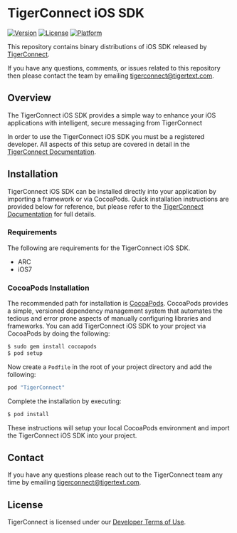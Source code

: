 # TigerConnect iOS SDK

[![Version](https://img.shields.io/cocoapods/v/TigerConnect.svg?style=flat)](http://cocoapods.org/pods/TigerConnect)
[![License](https://img.shields.io/cocoapods/l/TigerConnect.svg?style=flat)](http://cocoapods.org/pods/TigerConnect)
[![Platform](https://img.shields.io/cocoapods/p/TigerConnect.svg?style=flat)](http://cocoapods.org/pods/TigerConnect)

This repository contains binary distributions of iOS SDK released by [TigerConnect](http://tigertext.com/tigerconnect).

If you have any questions, comments, or issues related to this repository then please contact the team by emailing [tigerconnect@tigertext.com](mailto:tigerconnect@tigertext.com).

## Overview

The TigerConnect iOS SDK provides a simple way to enhance your iOS applications with intelligent, secure messaging from TigerConnect

In order to use the TigerConnect iOS SDK you must be a registered developer. All aspects of this setup are covered in detail in the [TigerConnect Documentation](http://tigertext.com/tigerconnect/docs).

## Installation

TigerConnect iOS SDK can be installed directly into your application by importing a framework or via CocoaPods. Quick installation instructions are provided below for reference, but please refer to the [TigerConnect Documentation](http://tigertext.com/tigerconnect/docs) for full details.

### Requirements

The following are requirements for the TigerConnect iOS SDK.
* ARC
* iOS7

### CocoaPods Installation

The recommended path for installation is [CocoaPods](http://cocoapods.org/). CocoaPods provides a simple, versioned dependency management system that automates the tedious and error prone aspects of manually configuring libraries and frameworks. You can add TigerConnect iOS SDK to your project via CocoaPods by doing the following:

```sh
$ sudo gem install cocoapods
$ pod setup
```

Now create a `Podfile` in the root of your project directory and add the following:

```ruby
pod "TigerConnect"
```

Complete the installation by executing:

```sh
$ pod install
```
These instructions will setup your local CocoaPods environment and import the TigerConnect iOS SDK into your project. 

## Contact

If you have any questions please reach out to the TigerConnect team any time by emailing [tigerconnect@tigertext.com](mailto:tigerconnect@tigertext.com).

## License

TigerConnect is licensed under our [Developer Terms of Use](http://www.tigertext.com/developer-terms-of-use/).
